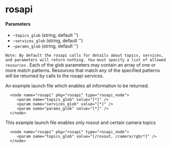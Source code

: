 rosapi
===============

#### Parameters

 * `~topics_glob` (string, default '')
 * `~services_glob` (string, default '')
 * `~params_glob` (string, default '')

 ```Note: By default the rosapi calls for details about topics, services, and parameters will return nothing. You must specify a list of allowed resources.```
 Each of the glob parameters may contain an array of one or more match patterns. Resources that match any of the specified patterns will be returned by calls to the rosapi services.

An example launch file which enables all information to be returned.

```
  <node name="rosapi" pkg="rosapi" type="rosapi_node">
     <param name="topics_glob" value="[*]" />
     <param name="services_glob" value="[*]" />
     <param name="params_glob" value="[*]" />
  </node>
```


This example launch file enables only rosout and certain camera topics
```
  <node name="rosapi" pkg="rosapi" type="rosapi_node">
     <param name="topics_glob" value="[/rosout, /camera/rgb/*]" />
  </node>
```
